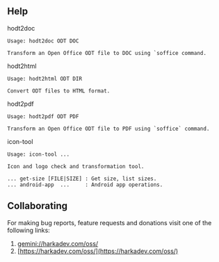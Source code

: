## Help

hodt2doc

    Usage: hodt2doc ODT DOC
    
    Transform an Open Office ODT file to DOC using `soffice command.

hodt2html

    Usage: hodt2html ODT DIR
    
    Convert ODT files to HTML format.

hodt2pdf

    Usage: hodt2pdf ODT PDF
    
    Transform an Open Office ODT file to PDF using `soffice` command.

icon-tool

    Usage: icon-tool ...
    
    Icon and logo check and transformation tool.
    
    ... get-size [FILE|SIZE] : Get size, list sizes.
    ... android-app  ...     : Android app operations.

## Collaborating

For making bug reports, feature requests and donations visit
one of the following links:

1. [gemini://harkadev.com/oss/](gemini://harkadev.com/oss/)
2. [https://harkadev.com/oss/](https://harkadev.com/oss/)

